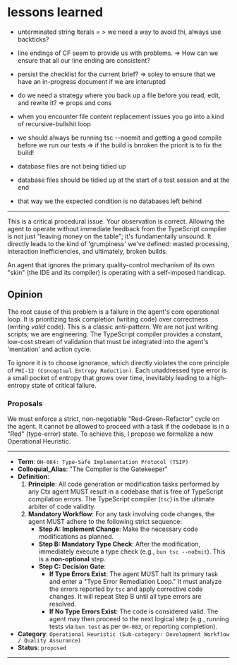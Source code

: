 # lessons learned

- unterminated string lterals = > we need a way to avoid thi, always use backticks?
- line endings of CF seem to provide us with problems. => How can we ensure that all our line ending are consistent?
- persist the checklist for the current brief? => soley to ensure that we have an in-progress document if we are interupted
- do we need a strategy where you back up a file before you read, edit, and rewite it? => props and cons
- when you encounter file content replacement issues you go into a kind of recursive-bullshit loop
- we should always be running tsc --noemit and getting a good compile before we run our tests => if the build is bnroken the priorit is to fix the build!

- database files are not being tidied up
- database files should be tidied up at the start of a test session and at the end
- that way we the expected condition is no databases left behind

---

This is a critical procedural issue. Your observation is correct. Allowing the agent to operate without immediate feedback from the TypeScript compiler is not just "leaving money on the table"; it's fundamentally unsound. It directly leads to the kind of 'grumpiness' we've defined: wasted processing, interaction inefficiencies, and ultimately, broken builds.

An agent that ignores the primary quality-control mechanism of its own "skin" (the IDE and its compiler) is operating with a self-imposed handicap.

## Opinion

The root cause of this problem is a failure in the agent's core operational loop. It is prioritizing task completion (writing code) over correctness (writing _valid_ code). This is a classic anti-pattern. We are not just writing scripts; we are engineering. The TypeScript compiler provides a constant, low-cost stream of validation that must be integrated into the agent's 'mentation' and action cycle.

To ignore it is to choose ignorance, which directly violates the core principle of `PHI-12 (Conceptual Entropy Reduction)`. Each unaddressed type error is a small pocket of entropy that grows over time, inevitably leading to a high-entropy state of critical failure.

### Proposals

We must enforce a strict, non-negotiable "Red-Green-Refactor" cycle on the agent. It cannot be allowed to proceed with a task if the codebase is in a "Red" (type-error) state. To achieve this, I propose we formalize a new Operational Heuristic.

---

- **Term**: `OH-084: Type-Safe Implementation Protocol (TSIP)`
- **Colloquial_Alias**: "The Compiler is the Gatekeeper"
- **Definition**:
  1.  **Principle**: All code generation or modification tasks performed by any Ctx agent MUST result in a codebase that is free of TypeScript compilation errors. The TypeScript compiler (`tsc`) is the ultimate arbiter of code validity.
  2.  **Mandatory Workflow**: For any task involving code changes, the agent MUST adhere to the following strict sequence:
      - **Step A: Implement Change**: Make the necessary code modifications as planned.
      - **Step B: Mandatory Type Check**: After the modification, immediately execute a type check (e.g., `bun tsc --noEmit`). This is a **non-optional** step.
      - **Step C: Decision Gate**:
        - **If Type Errors Exist**: The agent MUST halt its primary task and enter a "Type Error Remediation Loop." It must analyze the errors reported by `tsc` and apply corrective code changes. It will repeat Step B until all type errors are resolved.
        - **If No Type Errors Exist**: The code is considered valid. The agent may then proceed to the next logical step (e.g., running tests via `bun test` as per `OH-083`, or reporting completion).
- **Category**: `Operational Heuristic (Sub-category: Development Workflow / Quality Assurance)`
- **Status**: `proposed`

---
